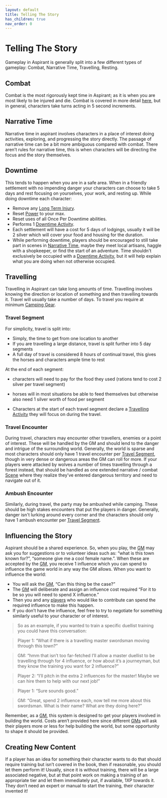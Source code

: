 ```yaml
---
layout: default
title: Telling The Story
has_children: true
nav_order: 0
---
```


# Telling The Story

Gameplay in Aspirant is generally split into a few different types of gameplay: Combat, Narrative Time, Travelling, Resting.

## Combat

Combat is the most rigorously kept time in Aspirant; as it is when you are most likely to be injured and die. Combat is covered in more detail [here](Core/Combat), but in general, characters take turns acting in 5 second increments.

## Narrative Time

Narrative time in aspirant involves characters in a place of interest doing activities, exploring, and progressing the story directly. The passage of narrative time can be a bit more ambiguous compared with combat. There aren’t rules for narrative time, this is when characters will be directing the focus and the story themselves.

## Downtime

This tends to happen when you are in a safe area. When in a friendly settlement with no impending danger your characters can choose to take 5 days and rest focusing on yourselves, your work, and resting up. While doing downtime each character:

- Remove any [Long Term Injury](Core/Effects#Long%20Term%20Injury).
- Reset [Power](Game/Core/Blocks/Power) to your max.
- Reset uses of all Once Per Downtime abilities.
- Performs 1 [Downtime Activity](Activities#Downtime%20Activity).
- Each settlement will have a cost for 5 days of lodgings, usually it will be 2 silver which will cover your food and housing for the duration.
- While performing downtime, players should be encouraged to still take part in scenes in [Narrative Time](#Narrative%20Time), maybe they meet local artisans, haggle with a shopkeeper, or find the start of an adventure. Time shouldn't exclusively be occupied with a [Downtime Activity](Activities#Downtime%20Activity), but it will help explain what you are doing when not otherwise occupied.

## Travelling

Travelling in Aspirant can take long amounts of time. Travelling involves knowing the direction or location of something and then travelling towards it. Travel will usually take a number of days. To travel you require at minimum [Camping Gear](Example-Gear#Camping%20Gear).

### Travel Segment

For simplicity, travel is split into:

- Simply, the time to get from one location to another
- If you are travelling a large distance, travel is split further into 5 day segments
- A full day of travel is considered 8 hours of continual travel, this gives the horses and characters ample time to rest

At the end of each segment:

- characters will need to pay for the food they used (rations tend to cost 2 silver per travel segment)
- horses will in most situations be able to feed themselves but otherwise also need 1 silver worth of food per segment

- Characters at the start of each travel segment declare a [Travelling Activity](Activities#Travelling%20Activity) they will focus on during the travel.

### Travel Encounter

During travel, characters may encounter other travellers, enemies or a point of interest. These will be handled by the GM and should lend to the danger and intrigue of the surrounding world. Generally, the world is sparse and most characters should only have 1 travel encounter per [Travel Segment](#Travel%20Segment), though in very dense or dangerous areas the GM can roll for more. If your players were attacked by wolves a number of times travelling through a forest instead, that should be handled as one extended narrative / combat [Scene](Core/Terminology#Scene) where they realize they’ve entered dangerous territory and need to navigate out of it.

### Ambush Encounter

Similarly, during travel, the party may be ambushed while camping. These should be high stakes encounters that put the players in danger. Generally, danger isn't lurking around every corner and the characters should only have 1 ambush encounter per [Travel Segment](#Travel%20Segment).

## Influencing the Story

Aspirant should be a shared experience. So, when you play, the [GM](How-To-Play#GM) may ask you for suggestions or to volunteer ideas such as: “what is this town known for?”, “someone give me a cool female name.”. When these are accepted by the [GM](How-To-Play#GM), you receive 1 influence which you can spend to influence the game world in any way the GM allows. When you want to influence the world:

- You will ask the [GM](How-To-Play#GM), “Can this thing be the case?”
- The [GM](How-To-Play#GM) will deliberate and assign an influence cost required “For it to be so you will need to spend X influence.”
- Then you and any [players](How-To-Play#The%20Players) who would like to contribute can spend the required influence to make this happen.
- If you don’t have the influence, feel free to try to negotiate for something similarly useful to your character or of interest.

> So as an example, if you wanted to train a specific duellist training you could have this conversation:

> Player 1: “What if there is a travelling master swordsman moving through this town?”

> GM: “hmm that isn’t too far-fetched I’ll allow a master duellist to be travelling through for 4 influence, or how about it’s a journeyman, but they know the training you want for 2 influence?”

> Player 2: “I’ll pitch in the extra 2 influences for the master! Maybe we can hire them to help with our next job!”

> Player 1: “Sure sounds good.”

> GM: “Great, spend 2 influence each, now tell me more about this swordsman. What is their name? What are they doing here?”

Remember, as a [GM](How-To-Play#GM), this system is designed to get your players involved in building the world. Costs aren’t provided here since different [GMs](How-To-Play#GM) will ask their players more or less for help building the world, but some opportunity to shape it should be provided.

## Creating New Content

If a player has an idea for something their character wants to do that should require training but isn’t covered in the book, then if reasonable, you should let them perform it! Usually, since it is without training, there will be a large associated negative, but at that point work on making a training of an appropriate tier and let them immediately put, if available, 1XP towards it. They don’t need an expert or manual to start the training, their character invented it!
